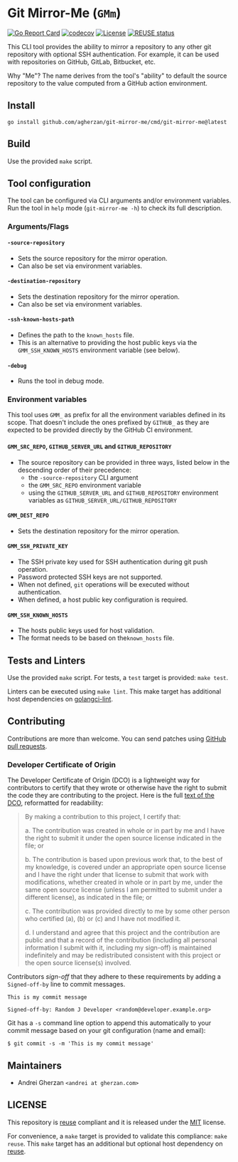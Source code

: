 <!--
SPDX-FileCopyrightText: Andrei Gherzan <andrei@gherzan.com>

SPDX-License-Identifier: MIT
-->

# Git Mirror-Me (`GMm`)

[![Go Report Card](https://goreportcard.com/badge/github.com/agherzan/git-mirror-me)](https://goreportcard.com/report/github.com/agherzan/git-mirror-me)
[![codecov](https://codecov.io/gh/agherzan/git-mirror-me/branch/main/graph/badge.svg?token=O54JVY4W31)](https://codecov.io/gh/agherzan/git-mirror-me)
[![License](https://img.shields.io/github/license/agherzan/git-mirror-me?label=License)](/COPYING.MIT)
[![REUSE status](https://api.reuse.software/badge/github.com/agherzan/git-mirror-me)](https://api.reuse.software/info/github.com/agherzan/git-mirror-me)

This CLI tool provides the ability to mirror a repository to any other git
repository with optional SSH authentication. For example, it can be used with
repositories on GitHub, GitLab, Bitbucket, etc.

Why "Me"? The name derives from the tool's "ability" to default the source
repository to the value computed from a GitHub action environment.

## Install

```
go install github.com/agherzan/git-mirror-me/cmd/git-mirror-me@latest
```

## Build

Use the provided `make` script.

## Tool configuration

The tool can be configured via CLI arguments and/or environment variables.
Run the tool in `help` mode (`git-mirror-me -h`) to check its full description.

### Arguments/Flags

#### `-source-repository`

* Sets the source repository for the mirror operation.
* Can also be set via environment variables.

#### `-destination-repository`

* Sets the destination repository for the mirror operation.
* Can also be set via environment variables.

#### `-ssh-known-hosts-path`

* Defines the path to the `known_hosts` file.
* This is an alternative to providing the host public keys via the
  `GMM_SSH_KNOWN_HOSTS` environment variable (see below).

#### `-debug`

* Runs the tool in debug mode.

### Environment variables

This tool uses `GMM_` as prefix for all the environment variables defined in
its scope. That doesn't include the ones prefixed by `GITHUB_` as they are
expected to be provided directly by the GitHub CI environment.

#### `GMM_SRC_REPO`, `GITHUB_SERVER_URL` and `GITHUB_REPOSITORY`

* The source repository can be provided in three ways, listed below in the
descending order of their precedence:
  * the `-source-repository` CLI argument
  * the `GMM_SRC_REPO` environment variable
  * using the `GITHUB_SERVER_URL` and `GITHUB_REPOSITORY` environment variables
    as `GITHUB_SERVER_URL/GITHUB_REPOSITORY`

#### `GMM_DEST_REPO`

* Sets the destination repository for the mirror operation.

#### `GMM_SSH_PRIVATE_KEY`

* The SSH private key used for SSH authentication during git push operation.
* Password protected SSH keys are not supported.
* When not defined, `git` operations will be executed without authentication.
* When defined, a host public key configuration is required.

#### `GMM_SSH_KNOWN_HOSTS`

* The hosts public keys used for host validation.
* The format needs to be based on the`known_hosts` file.

## Tests and Linters

Use the provided `make` script. For tests, a `test` target is provided: `make
test`.

Linters can be executed using `make lint`. This make target has additional host
dependencies on
[golangci-lint](https://github.com/golangci/golangci-lint).

## Contributing

Contributions are more than welcome. You can send patches using [GitHub pull
requests](https://github.com/agherzan/git-mirror-me/pulls).

### Developer Certificate of Origin

The Developer Certificate of Origin (DCO) is a lightweight way for contributors
to certify that they wrote or otherwise have the right to submit the code they
are contributing to the project. Here is the full [text of the
DCO](https://developercertificate.org/), reformatted for readability:

> By making a contribution to this project, I certify that:
>
> a. The contribution was created in whole or in part by me and I have the
> right to submit it under the open source license indicated in the file; or
>
> b. The contribution is based upon previous work that, to the best of my
> knowledge, is covered under an appropriate open source license and I have the
> right under that license to submit that work with modifications, whether
> created in whole or in part by me, under the same open source license (unless
> I am permitted to submit under a different license), as indicated in the
> file; or
>
> c. The contribution was provided directly to me by some other person who
> certified (a), (b) or (c) and I have not modified it.
>
> d. I understand and agree that this project and the contribution are public
> and that a record of the contribution (including all personal information I
> submit with it, including my sign-off) is maintained indefinitely and may be
> redistributed consistent with this project or the open source license(s)
> involved.

Contributors _sign-off_ that they adhere to these requirements by adding a
`Signed-off-by` line to commit messages.

```
This is my commit message

Signed-off-by: Random J Developer <random@developer.example.org>
```

Git has a `-s` command line option to append this automatically to your
commit message based on your git configuration (name and email):

```
$ git commit -s -m 'This is my commit message'
```

## Maintainers

* Andrei Gherzan `<andrei at gherzan.com>`

## LICENSE

This repository is [reuse](https://reuse.software/) compliant and it is
released under the [MIT](COPYING.MIT) license.

For convenience, a `make` target is provided to validate this compliance: `make
reuse`. This `make` target has an additional but optional host dependency
on [reuse](https://github.com/fsfe/reuse-tool).
